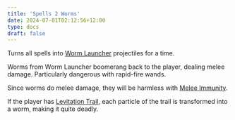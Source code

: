 ```yaml
---
title: 'Spells 2 Worms'
date: 2024-07-01T02:12:56+12:00
type: docs
draft: false
---
```


Turns all spells into [Worm Launcher](https://noita.wiki.gg/wiki/Worm_Launcher) projectiles for a time.

Worms from Worm Launcher boomerang back to the player, dealing melee damage. Particularly dangerous with rapid-fire wands.

Since worms do melee damage, they will be harmless with [Melee Immunity](https://noita.wiki.gg/wiki/Melee_Immunity).

If the player has [Levitation Trail](https://noita.wiki.gg/wiki/Levitation_Trail), each particle of the trail is transformed into a worm, making it quite deadly.
